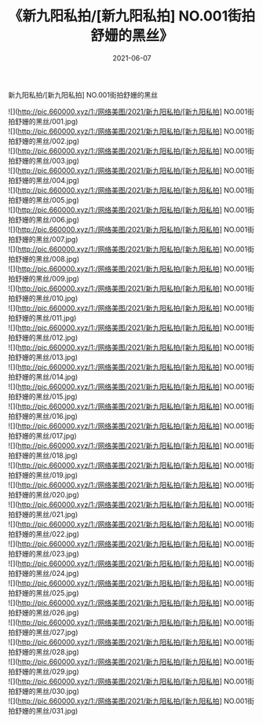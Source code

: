 ﻿---
layout: post
title:  《新九阳私拍/[新九阳私拍] NO.001街拍舒姗的黑丝》
date:   2021-06-07
img: http://pic.660000.xyz/1:/网络美图/2021/新九阳私拍/[新九阳私拍] NO.001街拍舒姗的黑丝/000.jpg
categories: [美女, 清纯, 唯美]
---

新九阳私拍/[新九阳私拍] NO.001街拍舒姗的黑丝

 ![](http://pic.660000.xyz/1:/网络美图/2021/新九阳私拍/[新九阳私拍] NO.001街拍舒姗的黑丝/001.jpg) <br>![](http://pic.660000.xyz/1:/网络美图/2021/新九阳私拍/[新九阳私拍] NO.001街拍舒姗的黑丝/002.jpg) <br>![](http://pic.660000.xyz/1:/网络美图/2021/新九阳私拍/[新九阳私拍] NO.001街拍舒姗的黑丝/003.jpg) <br>![](http://pic.660000.xyz/1:/网络美图/2021/新九阳私拍/[新九阳私拍] NO.001街拍舒姗的黑丝/004.jpg) <br>![](http://pic.660000.xyz/1:/网络美图/2021/新九阳私拍/[新九阳私拍] NO.001街拍舒姗的黑丝/005.jpg) <br>![](http://pic.660000.xyz/1:/网络美图/2021/新九阳私拍/[新九阳私拍] NO.001街拍舒姗的黑丝/006.jpg) <br>![](http://pic.660000.xyz/1:/网络美图/2021/新九阳私拍/[新九阳私拍] NO.001街拍舒姗的黑丝/007.jpg) <br>![](http://pic.660000.xyz/1:/网络美图/2021/新九阳私拍/[新九阳私拍] NO.001街拍舒姗的黑丝/008.jpg) <br>![](http://pic.660000.xyz/1:/网络美图/2021/新九阳私拍/[新九阳私拍] NO.001街拍舒姗的黑丝/009.jpg) <br>![](http://pic.660000.xyz/1:/网络美图/2021/新九阳私拍/[新九阳私拍] NO.001街拍舒姗的黑丝/010.jpg) <br>![](http://pic.660000.xyz/1:/网络美图/2021/新九阳私拍/[新九阳私拍] NO.001街拍舒姗的黑丝/011.jpg) <br>![](http://pic.660000.xyz/1:/网络美图/2021/新九阳私拍/[新九阳私拍] NO.001街拍舒姗的黑丝/012.jpg) <br>![](http://pic.660000.xyz/1:/网络美图/2021/新九阳私拍/[新九阳私拍] NO.001街拍舒姗的黑丝/013.jpg) <br>![](http://pic.660000.xyz/1:/网络美图/2021/新九阳私拍/[新九阳私拍] NO.001街拍舒姗的黑丝/014.jpg) <br>![](http://pic.660000.xyz/1:/网络美图/2021/新九阳私拍/[新九阳私拍] NO.001街拍舒姗的黑丝/015.jpg) <br>![](http://pic.660000.xyz/1:/网络美图/2021/新九阳私拍/[新九阳私拍] NO.001街拍舒姗的黑丝/016.jpg) <br>![](http://pic.660000.xyz/1:/网络美图/2021/新九阳私拍/[新九阳私拍] NO.001街拍舒姗的黑丝/017.jpg) <br>![](http://pic.660000.xyz/1:/网络美图/2021/新九阳私拍/[新九阳私拍] NO.001街拍舒姗的黑丝/018.jpg) <br>![](http://pic.660000.xyz/1:/网络美图/2021/新九阳私拍/[新九阳私拍] NO.001街拍舒姗的黑丝/019.jpg) <br>![](http://pic.660000.xyz/1:/网络美图/2021/新九阳私拍/[新九阳私拍] NO.001街拍舒姗的黑丝/020.jpg) <br>![](http://pic.660000.xyz/1:/网络美图/2021/新九阳私拍/[新九阳私拍] NO.001街拍舒姗的黑丝/021.jpg) <br>![](http://pic.660000.xyz/1:/网络美图/2021/新九阳私拍/[新九阳私拍] NO.001街拍舒姗的黑丝/022.jpg) <br>![](http://pic.660000.xyz/1:/网络美图/2021/新九阳私拍/[新九阳私拍] NO.001街拍舒姗的黑丝/023.jpg) <br>![](http://pic.660000.xyz/1:/网络美图/2021/新九阳私拍/[新九阳私拍] NO.001街拍舒姗的黑丝/024.jpg) <br>![](http://pic.660000.xyz/1:/网络美图/2021/新九阳私拍/[新九阳私拍] NO.001街拍舒姗的黑丝/025.jpg) <br>![](http://pic.660000.xyz/1:/网络美图/2021/新九阳私拍/[新九阳私拍] NO.001街拍舒姗的黑丝/026.jpg) <br>![](http://pic.660000.xyz/1:/网络美图/2021/新九阳私拍/[新九阳私拍] NO.001街拍舒姗的黑丝/027.jpg) <br>![](http://pic.660000.xyz/1:/网络美图/2021/新九阳私拍/[新九阳私拍] NO.001街拍舒姗的黑丝/028.jpg) <br>![](http://pic.660000.xyz/1:/网络美图/2021/新九阳私拍/[新九阳私拍] NO.001街拍舒姗的黑丝/029.jpg) <br>![](http://pic.660000.xyz/1:/网络美图/2021/新九阳私拍/[新九阳私拍] NO.001街拍舒姗的黑丝/030.jpg) <br>![](http://pic.660000.xyz/1:/网络美图/2021/新九阳私拍/[新九阳私拍] NO.001街拍舒姗的黑丝/031.jpg) <br>